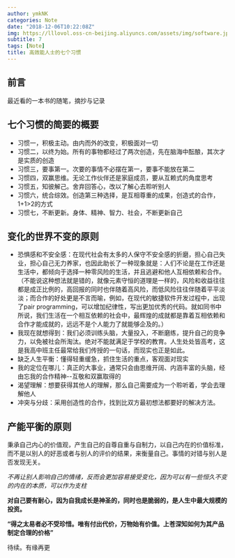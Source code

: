 ```yaml
---
author: ymkNK
categories: Note
date: "2018-12-06T10:22:08Z"
img: https://lllovol.oss-cn-beijing.aliyuncs.com/assets/img/software.jpg
subtitle: 7
tags: [Note]
title: 高效能人士的七个习惯
---
```

## 前言
最近看的一本书的随笔，摘抄与记录

## 七个习惯的简要的概要
- 习惯一，积极主动。由内而外的改变，积极面对一切
- 习惯二，以终为始。所有的事物都经过了两次创造，先在脑海中酝酿，其次才是实质的创造
- 习惯三，要事第一。次要的事情不必摆在第一，要事不能放在第二
- 习惯四，双赢思维。无论工作伙伴还是家庭成员，要从互赖式的角度思考
- 习惯五，知彼解己。舍弃回答心，改以了解心去聆听别人
- 习惯六，统合综效。创造第三种选择，是互相尊重的成果，创造式的合作，1+1>2的方式
- 习惯七，不断更新。身体、精神、智力、社会，不断更新自己


## 变化的世界不变的原则
  + 恐惧感和不安全感：在现代社会有太多的人保守不安全感的折磨，担心自己失业，担心自己无力养家，也因此助长了一种现象就是：人们不论是在工作还是生活中，都倾向于选择一种零风险的生活，并且逃避和他人互相依赖和合作。（不能说这种想法就是错的，就像元素守恒的道理是一样的，风险和收益往往都是成正比例的，高回报的同时也伴随着高风险，而低风险往往伴随着平平淡淡；而合作的好处更是不言而喻，例如，在现代的敏捷软件开发过程中，出现了pair programming，可以增加纪律性，写出更加优秀的代码。就如同书中所说，我们生活在一个相互依赖的社会中，最辉煌的成就都是靠着互相依赖和合作才能成就的，远远不是个人能力了就能够企及的。）
  + 我现在就想得到：我们必须训练头脑，大量投入，不断磨练，提升自己的竞争力，以免被社会所淘汰。绝对不能就满足于学校的教育。人生处处皆高考，这是我高中班主任最常给我们传授的一句话，而现实也正是如此。
  + 缺乏人生平衡：懂得轻重缓急，抓住生活的重点，客观面对现实
  + 我的定位在哪儿：真正的大事业，通常只会由思维开阔、内涵丰富的头脑，经由忘我的合作精神--互敬和双赢取得的
  + 渴望理解：想要获得其他人的理解，那么自己需要成为一个聆听着，学会去理解他人
  + 冲突与分歧：采用创造性的合作，找到比双方最初想法都要好的解决方法。


## 产能平衡的原则
秉承自己内心的价值观，产生自己的自尊自重与自制力，以自己内在的价值标准，而不是以别人的好恶或者与别人的评价的结果，来衡量自己。事情的对错与别人是否发现无关。    

*不再让别人影响自己的情绪，反而会更加容易接受变化，因为可以有一些恒久不变的内在的本质，可以作为支柱*

**对自己要有耐心，因为自我成长是神圣的，同时也是脆弱的，是人生中最大规模的投资。**

**“得之太易者必不受珍惜。唯有付出代价，万物始有价值。上苍深知如何为其产品制定合理的价格”**

待续。有缘再更
